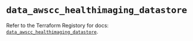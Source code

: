 # `data_awscc_healthimaging_datastore`

Refer to the Terraform Registory for docs: [`data_awscc_healthimaging_datastore`](https://registry.terraform.io/providers/hashicorp/awscc/0.70.0/docs/data-sources/healthimaging_datastore).
